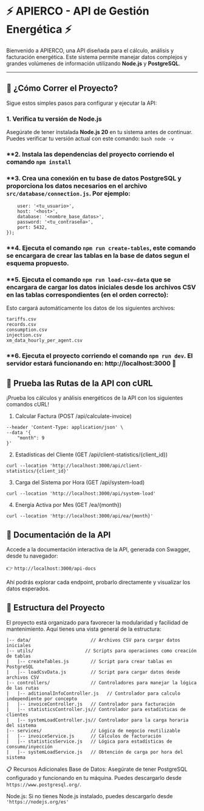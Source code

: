 # ⚡ APIERCO - API de Gestión Energética ⚡

Bienvenido a APIERCO, una API diseñada para el cálculo, análisis y facturación energética. Este sistema permite manejar datos complejos y grandes volúmenes de información utilizando **Node.js** y **PostgreSQL**.

---

## 🚀 ¿Cómo Correr el Proyecto?

Sigue estos simples pasos para configurar y ejecutar la API:

### **1. Verifica tu versión de Node.js**
Asegúrate de tener instalada **Node.js 20** en tu sistema antes de continuar. Puedes verificar tu versión actual con este comando: ```bash node -v```

### **2. Instala las dependencias del proyecto corriendo el comando ```npm install```

### **3. Crea una conexión en tu base de datos PostgreSQL y proporciona los datos necesarios en el archivo `src/database/connection.js`. Por ejemplo:

```const pool = new Pool({
    user: '<tu_usuario>',
    host: '<host>',
    database: '<nombre_base_datos>',
    password: '<tu_contraseña>',
    port: 5432,
});
```
### **4. Ejecuta el comando ```npm run create-tables```, este comando se encargara de crear las tablas en la base de datos segun el esquema propuesto.

### **5. Ejecuta el comando ```npm run load-csv-data``` que se encargara de cargar los datos iniciales desde los archivos CSV en las tablas correspondientes (en el orden correcto): 

Esto cargará automáticamente los datos de los siguientes archivos:

```services.csv
tariffs.csv
records.csv
consumption.csv
injection.csv
xm_data_hourly_per_agent.csv
```

### **6. Ejecuta el proyecto corriendo el comando `npm run dev`. El servidor estará funcionando en: http://localhost:3000 🚀

## 🧪 Prueba las Rutas de la API con cURL

¡Prueba los cálculos y análisis energéticos de la API con los siguientes comandos cURL!

1. Calcular Factura (POST /api/calculate-invoice)

```curl --location 'http://localhost:3000/api/calculate-invoice' \
--header 'Content-Type: application/json' \
--data '{
    "month": 9
}'
```

2. Estadísticas del Cliente (GET /api/client-statistics/{client_id})

```curl --location 'http://localhost:3000/api/client-statistics/{client_id}'```

3. Carga del Sistema por Hora (GET /api/system-load)

```curl --location 'http://localhost:3000/api/system-load'```

4. Energía Activa por Mes (GET /ea/{month})

```curl --location 'http://localhost:3000/api/ea/{month}'```


## 📖 Documentación de la API

Accede a la documentación interactiva de la API, generada con Swagger, desde tu navegador:

👉 ```http://localhost:3000/api-docs```

Ahí podrás explorar cada endpoint, probarlo directamente y visualizar los datos esperados.

## 📂 Estructura del Proyecto

El proyecto está organizado para favorecer la modularidad y facilidad de mantenimiento. Aquí tienes una vista general de la estructura:

```src/
|-- data/                      // Archivos CSV para cargar datos iniciales
|-- utils/                   // Scripts para operaciones como creación de tablas
|   |-- createTables.js        // Script para crear tablas en PostgreSQL
|   |-- loadCsvData.js         // Script para cargar datos desde archivos CSV
|-- controllers/               // Controladores para manejar la lógica de las rutas
|   |-- aditionalInfoController.js   // Controlador para calculo independiente por concepto
|   |-- invoiceController.js   // Controlador para facturación
|   |-- statisticsController.js// Controlador para estadísticas de clientes
|   |-- systemLoadController.js// Controlador para la carga horaria del sistema
|-- services/                  // Lógica de negocio reutilizable
|   |-- invoiceService.js      // Cálculos de facturación
|   |-- statisticsService.js   // Lógica para estadísticas de consumo/inyección
|   |-- systemLoadService.js   // Obtención de carga por hora del sistema
```


📋 Recursos Adicionales
Base de Datos:
Asegúrate de tener PostgreSQL configurado y funcionando en tu máquina. Puedes descargarlo desde ```https://www.postgresql.org/```.

Node.js:
Si no tienes Node.js instalado, puedes descargarlo desde ```'https://nodejs.org/es'```
